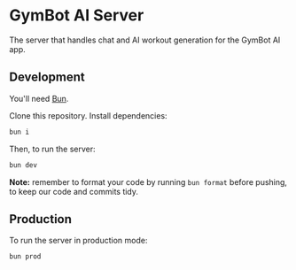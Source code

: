 # GymBot AI Server

The server that handles chat and AI workout generation for the GymBot AI app.

## Development

You'll need [Bun](https://bun.sh).

Clone this repository. Install dependencies:

```sh
bun i
```

Then, to run the server:

```sh
bun dev
```

**Note:** remember to format your code by running `bun format` before pushing,
to keep our code and commits tidy.

## Production

To run the server in production mode:

```sh
bun prod
```
